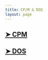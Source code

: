 ```yaml
---
title: CP/M & DOS
layout: page
---
```


## [➤ CPM](/start-here/cpm-and-dos/cpm)

## [➤ DOS](/start-here/cpm-and-dos/dos)
